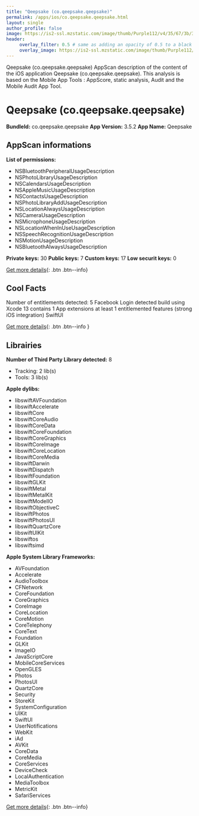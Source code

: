 ```yaml
---
title: "Qeepsake (co.qeepsake.qeepsake)"
permalink: /apps/ios/co.qeepsake.qeepsake.html
layout: single
author_profile: false
image: https://is2-ssl.mzstatic.com/image/thumb/Purple112/v4/35/67/3b/35673bfc-da25-8f60-7c9a-7b598d036161/AppIcon-0-0-1x_U007emarketing-0-0-0-5-0-0-sRGB-0-0-0-GLES2_U002c0-512MB-85-220-0-0.png/512x512bb.jpg
header: 
     overlay_filter: 0.5 # same as adding an opacity of 0.5 to a black background
     overlay_image: https://is2-ssl.mzstatic.com/image/thumb/Purple112/v4/35/67/3b/35673bfc-da25-8f60-7c9a-7b598d036161/AppIcon-0-0-1x_U007emarketing-0-0-0-5-0-0-sRGB-0-0-0-GLES2_U002c0-512MB-85-220-0-0.png/512x512bb.jpg
---
```

Qeepsake (co.qeepsake.qeepsake) AppScan description of the content of the iOS application Qeepsake (co.qeepsake.qeepsake). This analysis is based on the Mobile App Tools : AppScore, static analysis, Audit and the Mobile Audit App Tool.

# Qeepsake (co.qeepsake.qeepsake)

**BundleId:** co.qeepsake.qeepsake
**App Version:** 3.5.2
**App Name:** Qeepsake


## AppScan informations 

**List of permissions:** 
- NSBluetoothPeripheralUsageDescription
- NSPhotoLibraryUsageDescription
- NSCalendarsUsageDescription
- NSAppleMusicUsageDescription
- NSContactsUsageDescription
- NSPhotoLibraryAddUsageDescription
- NSLocationAlwaysUsageDescription
- NSCameraUsageDescription
- NSMicrophoneUsageDescription
- NSLocationWhenInUseUsageDescription
- NSSpeechRecognitionUsageDescription
- NSMotionUsageDescription
- NSBluetoothAlwaysUsageDescription
  
  
**Private keys:** 30
**Public keys:** 7
**Custom keys:** 17
**Low securit keys:** 0
  
[Get more details](/pricing.html){: .btn .btn--info}

## Cool Facts

Number of entitlements detected: 5
Facebook Login detected
build using Xcode 13
contains 1 App extensions
at least 1 entitlemented features (strong iOS integration)
SwiftUI
  
[Get more details](/pricing.html){: .btn .btn--info }

## Librairies 
**Number of Third Party Library detected:** 8
- Tracking: 2 lib(s)
- Tools: 3 lib(s)


**Apple dylibs:**
- libswiftAVFoundation
- libswiftAccelerate
- libswiftCore
- libswiftCoreAudio
- libswiftCoreData
- libswiftCoreFoundation
- libswiftCoreGraphics
- libswiftCoreImage
- libswiftCoreLocation
- libswiftCoreMedia
- libswiftDarwin
- libswiftDispatch
- libswiftFoundation
- libswiftGLKit
- libswiftMetal
- libswiftMetalKit
- libswiftModelIO
- libswiftObjectiveC
- libswiftPhotos
- libswiftPhotosUI
- libswiftQuartzCore
- libswiftUIKit
- libswiftos
- libswiftsimd


**Apple System Library Frameworks:**
- AVFoundation
- Accelerate
- AudioToolbox
- CFNetwork
- CoreFoundation
- CoreGraphics
- CoreImage
- CoreLocation
- CoreMotion
- CoreTelephony
- CoreText
- Foundation
- GLKit
- ImageIO
- JavaScriptCore
- MobileCoreServices
- OpenGLES
- Photos
- PhotosUI
- QuartzCore
- Security
- StoreKit
- SystemConfiguration
- UIKit
- SwiftUI
- UserNotifications
- WebKit
- iAd
- AVKit
- CoreData
- CoreMedia
- CoreServices
- DeviceCheck
- LocalAuthentication
- MediaToolbox
- MetricKit
- SafariServices


  
[Get more details](/pricing.html){: .btn .btn--info}

